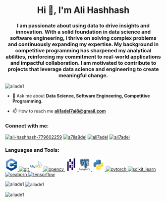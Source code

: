 <h1 align="center">Hi 👋, I'm Ali Hashhash</h1>
<h3 align="center">I am passionate about using data to drive insights and innovation. With a solid foundation in data science and software engineering, I thrive on solving complex problems and continuously expanding my expertise. My background in competitive programming has sharpened my analytical abilities, reinforcing my commitment to real-world applications and impactful collaboration. I am motivated to contribute to projects that leverage data science and engineering to create meaningful change.</h3>

<p align="left"> <img src="https://komarev.com/ghpvc/?username=aliade1&label=Profile%20views&color=0e75b6&style=flat" alt="aliade1" /> </p>


- 💬 Ask me about **Data Science, Software Engineering, Competitive Programming.**

- 📫 How to reach me **ali1adel7ai8@gmail.com**

<h3 align="left">Connect with me:</h3>
<p align="left">
<a href="https://linkedin.com/in/ali-hashhash-779602259" target="blank"><img align="center" src="https://raw.githubusercontent.com/rahuldkjain/github-profile-readme-generator/master/src/images/icons/Social/linked-in-alt.svg" alt="ali-hashhash-779602259" height="30" width="40" /></a>
<a href="https://kaggle.com/a7lia8del" target="blank"><img align="center" src="https://raw.githubusercontent.com/rahuldkjain/github-profile-readme-generator/master/src/images/icons/Social/kaggle.svg" alt="a7lia8del" height="30" width="40" /></a>
<a href="https://codeforces.com/profile/ali7adel" target="blank"><img align="center" src="https://raw.githubusercontent.com/rahuldkjain/github-profile-readme-generator/master/src/images/icons/Social/codeforces.svg" alt="ali7adel" height="30" width="40" /></a>
<a href="https://www.leetcode.com/ali7adel" target="blank"><img align="center" src="https://raw.githubusercontent.com/rahuldkjain/github-profile-readme-generator/master/src/images/icons/Social/leet-code.svg" alt="ali7adel" height="30" width="40" /></a>
</p>

<h3 align="left">Languages and Tools:</h3>
<p align="left"> <a href="https://www.w3schools.com/cpp/" target="_blank" rel="noreferrer"> <img src="https://raw.githubusercontent.com/devicons/devicon/master/icons/cplusplus/cplusplus-original.svg" alt="cplusplus" width="40" height="40"/> </a> <a href="https://git-scm.com/" target="_blank" rel="noreferrer"> <img src="https://www.vectorlogo.zone/logos/git-scm/git-scm-icon.svg" alt="git" width="40" height="40"/> </a> <a href="https://www.mysql.com/" target="_blank" rel="noreferrer"> <img src="https://raw.githubusercontent.com/devicons/devicon/master/icons/mysql/mysql-original-wordmark.svg" alt="mysql" width="40" height="40"/> </a> <a href="https://opencv.org/" target="_blank" rel="noreferrer"> <img src="https://www.vectorlogo.zone/logos/opencv/opencv-icon.svg" alt="opencv" width="40" height="40"/> </a> <a href="https://pandas.pydata.org/" target="_blank" rel="noreferrer"> <img src="https://raw.githubusercontent.com/devicons/devicon/2ae2a900d2f041da66e950e4d48052658d850630/icons/pandas/pandas-original.svg" alt="pandas" width="40" height="40"/> </a> <a href="https://www.postgresql.org" target="_blank" rel="noreferrer"> <img src="https://raw.githubusercontent.com/devicons/devicon/master/icons/postgresql/postgresql-original-wordmark.svg" alt="postgresql" width="40" height="40"/> </a> <a href="https://www.python.org" target="_blank" rel="noreferrer"> <img src="https://raw.githubusercontent.com/devicons/devicon/master/icons/python/python-original.svg" alt="python" width="40" height="40"/> </a> <a href="https://pytorch.org/" target="_blank" rel="noreferrer"> <img src="https://www.vectorlogo.zone/logos/pytorch/pytorch-icon.svg" alt="pytorch" width="40" height="40"/> </a> <a href="https://scikit-learn.org/" target="_blank" rel="noreferrer"> <img src="https://upload.wikimedia.org/wikipedia/commons/0/05/Scikit_learn_logo_small.svg" alt="scikit_learn" width="40" height="40"/> </a> <a href="https://seaborn.pydata.org/" target="_blank" rel="noreferrer"> <img src="https://seaborn.pydata.org/_images/logo-mark-lightbg.svg" alt="seaborn" width="40" height="40"/> </a> <a href="https://www.tensorflow.org" target="_blank" rel="noreferrer"> <img src="https://www.vectorlogo.zone/logos/tensorflow/tensorflow-icon.svg" alt="tensorflow" width="40" height="40"/> </a> </p>

<p><img align="left" src="https://github-readme-stats.vercel.app/api/top-langs?username=aliade1&show_icons=true&locale=en&layout=compact" alt="aliade1" /></p>

<p>&nbsp;<img align="center" src="https://github-readme-stats.vercel.app/api?username=aliade1&show_icons=true&locale=en" alt="aliade1" /></p>

<p><img align="center" src="https://github-readme-streak-stats.herokuapp.com/?user=aliade1&" alt="aliade1" /></p>
